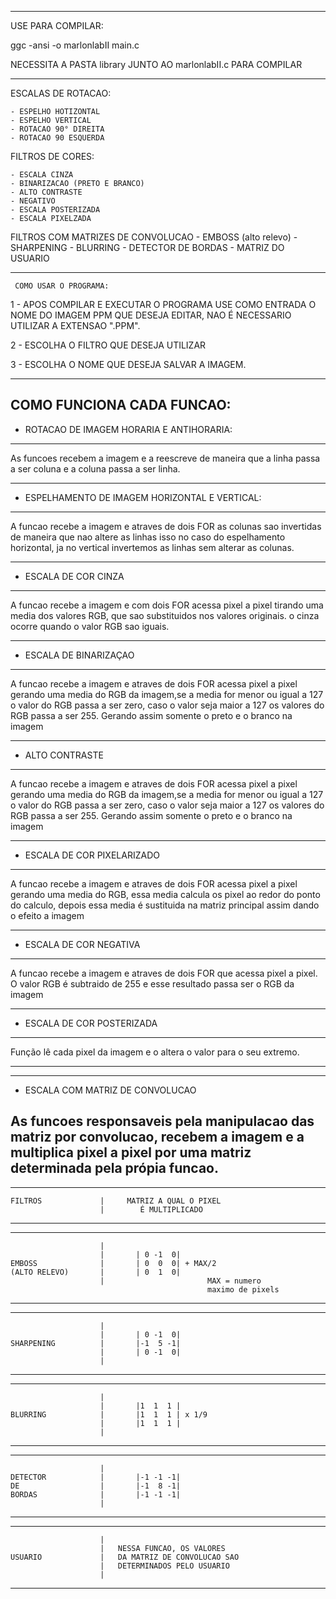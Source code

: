******************************************************** 
USE PARA COMPILAR:

ggc -ansi -o marlonlabII main.c

NECESSITA A PASTA library JUNTO AO marlonlabII.c PARA COMPILAR

******************************************************** 

   ESCALAS DE ROTACAO:

    - ESPELHO HOTIZONTAL
    - ESPELHO VERTICAL
    - ROTACAO 90° DIREITA
    - ROTACAO 90 ESQUERDA

   FILTROS DE CORES:
 
    - ESCALA CINZA
    - BINARIZACAO (PRETO E BRANCO)
    - ALTO CONTRASTE
    - NEGATIVO
    - ESCALA POSTERIZADA
    - ESCALA PIXELZADA

   FILTROS COM MATRIZES DE CONVOLUCAO
    - EMBOSS (alto relevo)
    - SHARPENING
    - BLURRING
    - DETECTOR DE BORDAS
    - MATRIZ DO USUARIO
 

******************************************************** 
     COMO USAR O PROGRAMA:

1 - APOS COMPILAR E EXECUTAR O PROGRAMA USE COMO
ENTRADA O NOME DO IMAGEM PPM QUE DESEJA EDITAR, NAO
É NECESSARIO UTILIZAR A EXTENSAO ".PPM".

2 - ESCOLHA O FILTRO QUE DESEJA UTILIZAR

3 - ESCOLHA O NOME QUE DESEJA SALVAR A 
IMAGEM.

********************************************************

COMO FUNCIONA CADA FUNCAO:
--------------------------------------------------------
-  ROTACAO DE IMAGEM HORARIA E ANTIHORARIA:
--------------------------------------------------------
As funcoes recebem a imagem e a reescreve de maneira que
a linha passa a ser coluna e a coluna passa a ser linha.

--------------------------------------------------------
-  ESPELHAMENTO DE IMAGEM HORIZONTAL E VERTICAL:
--------------------------------------------------------
A funcao recebe a imagem e atraves de dois FOR as colunas
sao invertidas de maneira que nao altere as linhas isso no
caso do espelhamento horizontal, ja no vertical invertemos
as linhas sem alterar as colunas.


--------------------------------------------------------
-  ESCALA DE COR CINZA
--------------------------------------------------------
A funcao recebe a imagem e com dois FOR acessa pixel a 
pixel tirando uma media dos valores RGB, que sao substituidos
nos valores originais.
o cinza ocorre quando o valor RGB sao iguais.


--------------------------------------------------------	
- ESCALA DE BINARIZAÇAO
--------------------------------------------------------
A funcao recebe a imagem e atraves de dois FOR acessa pixel
a pixel gerando uma media do RGB da imagem,se a media for
menor ou igual a 127 o valor do RGB  passa a ser zero,
caso o valor seja maior a 127 os valores do RGB passa
a ser 255. Gerando assim somente o preto e o branco na imagem


--------------------------------------------------------	
- ALTO CONTRASTE
--------------------------------------------------------
A funcao recebe a imagem e atraves de dois FOR acessa pixel
a pixel gerando uma media do RGB da imagem,se a media for
menor ou igual a 127 o valor do RGB  passa a ser zero,
caso o valor seja maior a 127 os valores do RGB passa
a ser 255. Gerando assim somente o preto e o branco na imagem

--------------------------------------------------------	
- ESCALA DE COR PIXELARIZADO
--------------------------------------------------------
A funcao recebe a imagem e atraves de dois FOR acessa pixel
a pixel gerando uma media do RGB, essa media calcula os pixel
ao redor do ponto do calculo, depois essa media é sustituida
na matriz principal assim dando o efeito a imagem


--------------------------------------------------------
-  ESCALA DE COR NEGATIVA
--------------------------------------------------------
A funcao recebe a imagem e atraves de dois FOR que acessa
pixel a pixel.  O  valor RGB  é  subtraido  de 255 e esse
resultado passa ser o RGB da imagem


--------------------------------------------------------
-  ESCALA DE COR POSTERIZADA
--------------------------------------------------------
Função lê cada pixel da imagem e o altera o valor para o
seu extremo.

********************************************************
--------------------------------------------------------
-  ESCALA COM MATRIZ DE CONVOLUCAO

As funcoes responsaveis pela manipulacao das matriz por convolucao,
recebem a imagem e a multiplica pixel a pixel por uma matriz determinada
pela própia funcao.
-------------------------------------------------------
-------------------------------------------------------
	FILTROS             |     MATRIZ A QUAL O PIXEL 
						|		 É MULTIPLICADO
-------------------------------------------------------
-------------------------------------------------------
                        |
                        |		| 0 -1  0|
    EMBOSS              |		| 0  0  0| + MAX/2
    (ALTO RELEVO)       |		| 0  1  0|
                        |						MAX = numero
                                                maximo de pixels
-------------------------------------------------------
-------------------------------------------------------
                        |
                        |		| 0 -1  0|
    SHARPENING          |		|-1  5 -1|
                        |		| 0 -1  0|
                        |
-------------------------------------------------------
-------------------------------------------------------
                        |
                        |		|1  1  1 |
    BLURRING            |		|1  1  1 | x 1/9
                        |		|1  1  1 |
                        |
-------------------------------------------------------
-------------------------------------------------------
                        |
    DETECTOR            |		|-1 -1 -1|
    DE                  |		|-1  8 -1|
    BORDAS              |		|-1 -1 -1|
                        |
-------------------------------------------------------
-------------------------------------------------------             
						|
                        |	NESSA FUNCAO, OS VALORES
    USUARIO             |   DA MATRIZ DE CONVOLUCAO SAO
    		            |	DETERMINADOS PELO USUARIO	
                        |		
------------------------------------------------------- 



















